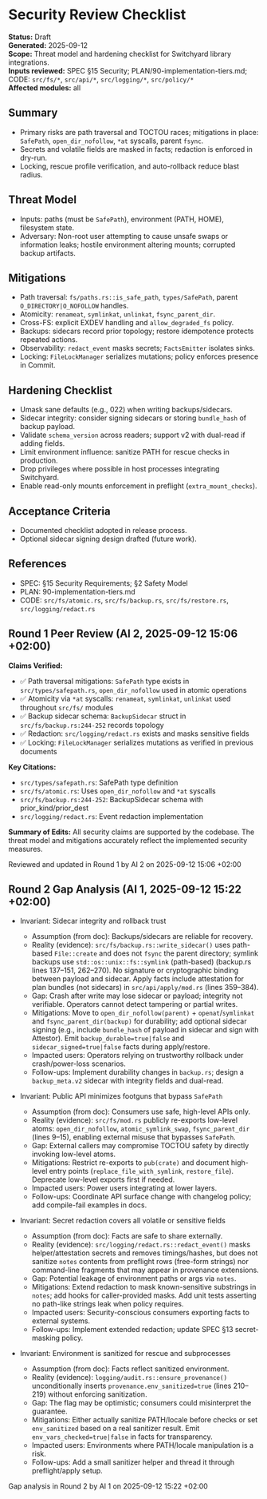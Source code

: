 # Security Review Checklist
**Status:** Draft  
**Generated:** 2025-09-12  
**Scope:** Threat model and hardening checklist for Switchyard library integrations.  
**Inputs reviewed:** SPEC §15 Security; PLAN/90-implementation-tiers.md; CODE: `src/fs/*`, `src/api/*`, `src/logging/*`, `src/policy/*`  
**Affected modules:** all

## Summary
- Primary risks are path traversal and TOCTOU races; mitigations in place: `SafePath`, `open_dir_nofollow`, `*at` syscalls, parent `fsync`.
- Secrets and volatile fields are masked in facts; redaction is enforced in dry-run.
- Locking, rescue profile verification, and auto-rollback reduce blast radius.

## Threat Model
- Inputs: paths (must be `SafePath`), environment (PATH, HOME), filesystem state.
- Adversary: Non-root user attempting to cause unsafe swaps or information leaks; hostile environment altering mounts; corrupted backup artifacts.

## Mitigations
- Path traversal: `fs/paths.rs::is_safe_path`, `types/SafePath`, parent `O_DIRECTORY|O_NOFOLLOW` handles.
- Atomicity: `renameat`, `symlinkat`, `unlinkat`, `fsync_parent_dir`.
- Cross-FS: explicit EXDEV handling and `allow_degraded_fs` policy.
- Backups: sidecars record prior topology; restore idempotence protects repeated actions.
- Observability: `redact_event` masks secrets; `FactsEmitter` isolates sinks.
- Locking: `FileLockManager` serializes mutations; policy enforces presence in Commit.

## Hardening Checklist
- Umask sane defaults (e.g., 022) when writing backups/sidecars.
- Sidecar integrity: consider signing sidecars or storing `bundle_hash` of backup payload.
- Validate `schema_version` across readers; support v2 with dual-read if adding fields.
- Limit environment influence: sanitize PATH for rescue checks in production.
- Drop privileges where possible in host processes integrating Switchyard.
- Enable read-only mounts enforcement in preflight (`extra_mount_checks`).

## Acceptance Criteria
- Documented checklist adopted in release process.
- Optional sidecar signing design drafted (future work).

## References
- SPEC: §15 Security Requirements; §2 Safety Model
- PLAN: 90-implementation-tiers.md
- CODE: `src/fs/atomic.rs`, `src/fs/backup.rs`, `src/fs/restore.rs`, `src/logging/redact.rs`

## Round 1 Peer Review (AI 2, 2025-09-12 15:06 +02:00)

**Claims Verified:**
- ✅ Path traversal mitigations: `SafePath` type exists in `src/types/safepath.rs`, `open_dir_nofollow` used in atomic operations
- ✅ Atomicity via `*at` syscalls: `renameat`, `symlinkat`, `unlinkat` used throughout `src/fs/` modules
- ✅ Backup sidecar schema: `BackupSidecar` struct in `src/fs/backup.rs:244-252` records topology
- ✅ Redaction: `src/logging/redact.rs` exists and masks sensitive fields
- ✅ Locking: `FileLockManager` serializes mutations as verified in previous documents

**Key Citations:**
- `src/types/safepath.rs`: SafePath type definition
- `src/fs/atomic.rs`: Uses `open_dir_nofollow` and `*at` syscalls
- `src/fs/backup.rs:244-252`: BackupSidecar schema with prior_kind/prior_dest
- `src/logging/redact.rs`: Event redaction implementation

**Summary of Edits:** All security claims are supported by the codebase. The threat model and mitigations accurately reflect the implemented security measures.

Reviewed and updated in Round 1 by AI 2 on 2025-09-12 15:06 +02:00

## Round 2 Gap Analysis (AI 1, 2025-09-12 15:22 +02:00)

- Invariant: Sidecar integrity and rollback trust
  - Assumption (from doc): Backups/sidecars are reliable for recovery.
  - Reality (evidence): `src/fs/backup.rs::write_sidecar()` uses path-based `File::create` and does not `fsync` the parent directory; symlink backups use `std::os::unix::fs::symlink` (path-based) (backup.rs lines 137–151, 262–270). No signature or cryptographic binding between payload and sidecar. Apply facts include attestation for plan bundles (not sidecars) in `src/api/apply/mod.rs` (lines 359–384).
  - Gap: Crash after write may lose sidecar or payload; integrity not verifiable. Operators cannot detect tampering or partial writes.
  - Mitigations: Move to `open_dir_nofollow(parent)` + `openat`/`symlinkat` and `fsync_parent_dir(backup)` for durability; add optional sidecar signing (e.g., include `bundle_hash` of payload in sidecar and sign with Attestor). Emit `backup_durable=true|false` and `sidecar_signed=true|false` facts during apply/restore.
  - Impacted users: Operators relying on trustworthy rollback under crash/power-loss scenarios.
  - Follow-ups: Implement durability changes in `backup.rs`; design a `backup_meta.v2` sidecar with integrity fields and dual-read.

- Invariant: Public API minimizes footguns that bypass `SafePath`
  - Assumption (from doc): Consumers use safe, high-level APIs only.
  - Reality (evidence): `src/fs/mod.rs` publicly re-exports low-level atoms: `open_dir_nofollow`, `atomic_symlink_swap`, `fsync_parent_dir` (lines 9–15), enabling external misuse that bypasses `SafePath`.
  - Gap: External callers may compromise TOCTOU safety by directly invoking low-level atoms.
  - Mitigations: Restrict re-exports to `pub(crate)` and document high-level entry points (`replace_file_with_symlink`, `restore_file`). Deprecate low-level exports first if needed.
  - Impacted users: Power users integrating at lower layers.
  - Follow-ups: Coordinate API surface change with changelog policy; add compile-fail examples in docs.

- Invariant: Secret redaction covers all volatile or sensitive fields
  - Assumption (from doc): Facts are safe to share externally.
  - Reality (evidence): `src/logging/redact.rs::redact_event()` masks helper/attestation secrets and removes timings/hashes, but does not sanitize `notes` contents from preflight rows (free-form strings) nor command-line fragments that may appear in provenance extensions.
  - Gap: Potential leakage of environment paths or args via `notes`.
  - Mitigations: Extend redaction to mask known-sensitive substrings in `notes`; add hooks for caller-provided masks. Add unit tests asserting no path-like strings leak when policy requires.
  - Impacted users: Security-conscious consumers exporting facts to external systems.
  - Follow-ups: Implement extended redaction; update SPEC §13 secret-masking policy.

- Invariant: Environment is sanitized for rescue and subprocesses
  - Assumption (from doc): Facts reflect sanitized environment.
  - Reality (evidence): `logging/audit.rs::ensure_provenance()` unconditionally inserts `provenance.env_sanitized=true` (lines 210–219) without enforcing sanitization.
  - Gap: The flag may be optimistic; consumers could misinterpret the guarantee.
  - Mitigations: Either actually sanitize PATH/locale before checks or set `env_sanitized` based on a real sanitizer result. Emit `env_vars_checked=true|false` in facts for transparency.
  - Impacted users: Environments where PATH/locale manipulation is a risk.
  - Follow-ups: Add a small sanitizer helper and thread it through preflight/apply setup.

Gap analysis in Round 2 by AI 1 on 2025-09-12 15:22 +02:00
